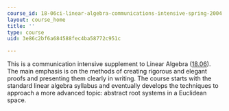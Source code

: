 ```yaml
---
course_id: 18-06ci-linear-algebra-communications-intensive-spring-2004
layout: course_home
title: ''
type: course
uid: 3e86c2bf6a684588fec4ba58772c951c

---
```

This is a communication intensive supplement to Linear Algebra ([18.06](/courses/18-06-linear-algebra-spring-2005)). The main emphasis is on the methods of creating rigorous and elegant proofs and presenting them clearly in writing. The course starts with the standard linear algebra syllabus and eventually develops the techniques to approach a more advanced topic: abstract root systems in a Euclidean space.
